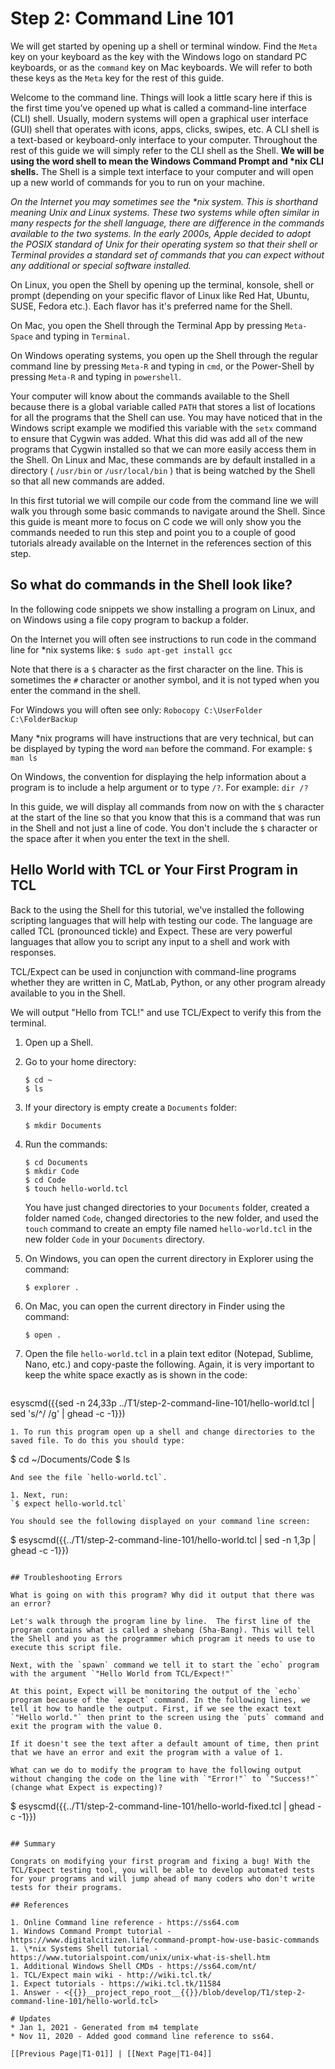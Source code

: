 # Step 2: Command Line 101
We will get started by opening up a shell or terminal window. Find the `Meta` key on your keyboard as the key with the Windows logo on standard PC keyboards, or as the `command` key on Mac keyboards. We will refer to both these keys as the `Meta` key for the rest of this guide.

Welcome to the command line. Things will look a little scary here if this is the first time you’ve opened up what is called a command-line interface (CLI) shell. Usually, modern systems will open a graphical user interface (GUI) shell that operates with icons, apps, clicks, swipes, etc. A CLI shell is a text-based or keyboard-only interface to your computer. Throughout the rest of this guide we will simply refer to the CLI shell as the Shell. **We will be using the word shell to mean the Windows Command Prompt and \*nix CLI shells.** The Shell is a simple text interface to your computer and will open up a new world of commands for you to run on your machine. 

_On the Internet you may sometimes see the *nix system. This is shorthand meaning Unix and Linux systems. These two systems while often similar in many respects for the shell language, there are difference in the commands available to the two systems. In the early 2000s, Apple decided to adopt the POSIX standard of Unix for their operating system so that their shell or Terminal provides a standard set of commands that you can expect without any additional or special software installed._

On Linux, you open the Shell by opening up the terminal, konsole, shell or prompt (depending on your specific flavor of Linux like Red Hat, Ubuntu, SUSE, Fedora etc.). Each flavor has it's preferred name for the Shell.

On Mac, you open the Shell through the Terminal App by pressing `Meta-Space` and typing in `Terminal`.

On Windows operating systems, you open up the Shell through the regular command line by pressing `Meta-R` and typing in `cmd`, or the Power-Shell by pressing `Meta-R` and typing in `powershell`.

Your computer will know about the commands available to the Shell because there is a global variable called `PATH` that stores a list of locations for all the programs that the Shell can use. You may have noticed that in the Windows script example we modified this variable with the `setx` command to ensure that Cygwin was added. What this did was add all of the new programs that Cygwin installed so that we can more easily access them in the Shell. On Linux and Mac, these commands are by default installed in a directory ( `/usr/bin` or `/usr/local/bin` ) that is being watched by the Shell so that all new commands are added.

<!--TODO: add some historical information about the shell and 80x24, classic green, the console lives on even in a web browser.-->

In this first tutorial we will compile our code from the command line we will walk you through some basic commands to navigate around the Shell. Since this guide is meant more to focus on C code we will only show you the commands needed to run this step and point you to a couple of good tutorials already available on the Internet in the references section of this step. 

## So what do commands in the Shell look like?
In the following code snippets we show installing a program on Linux, and on Windows using a file copy program to backup a folder. 

On the Internet you will often see instructions to run code in the command line for \*nix systems like:
`$ sudo apt-get install gcc`

Note that there is a `$` character as the first character on the line. This is sometimes the `#` character or another symbol, and it is not typed when you enter the command in the shell.

For Windows you will often see only:
`Robocopy C:\UserFolder C:\FolderBackup`

Many \*nix programs will have instructions that are very technical, but can be displayed by typing the word `man` before the command. For example:
`$ man ls`

On Windows, the convention for displaying the help information about a program is to include a help argument or to type `/?`. For example:
`dir /?`

In this guide, we will display all commands from now on with the `$` character at the start of the line so that you know that this is a command that was run in the Shell and not just a line of code. You don't include the `$` character or the space after it when you enter the text in the shell.

<!-- Why don't we just use the programming language like C or Python itself?  Because it is better to  -->

<!-- TODO: history of TCL/Expect, story about why it saved my butt in a class with the automated uploading and compiling step
 -->

## Hello World with TCL or Your First Program in TCL

Back to the using the Shell for this tutorial, we've installed the following scripting languages that will help with testing our code. The language are called TCL (pronounced tickle) and Expect. These are very powerful languages that allow you to script any input to a shell and work with responses.

TCL/Expect can be used in conjunction with command-line programs whether they are written in C, MatLab, Python, or any other program already available to you in the Shell.

We will output "Hello from TCL!" and use TCL/Expect to verify this from the terminal. 

1. Open up a Shell.
1. Go to your home directory:
   ```
   $ cd ~
   $ ls
   ```
1. If your directory is empty create a `Documents` folder:
   ```
   $ mkdir Documents
   ```
1. Run the commands:
   ```
   $ cd Documents
   $ mkdir Code
   $ cd Code
   $ touch hello-world.tcl
   ```

   You have just changed directories to your `Documents` folder, created a folder named `Code`, changed directories to the new folder, and used the `touch` command to create an empty file named `hello-world.tcl` in the new folder `Code` in your `Documents` directory. 
  1. On Windows, you can open the current directory in Explorer using the command:
     ```
     $ explorer .
     ```
  1. On Mac, you can open the current directory in Finder using the command:
     ```
     $ open .
     ```
1. Open the file `hello-world.tcl` in a plain text editor (Notepad, Sublime, Nano, etc.) and copy-paste the following. Again, it is very important to keep the white space exactly as is shown in the code:
   ```
esyscmd({{sed -n 24,33p ../T1/step-2-command-line-101/hello-world.tcl | sed 's/^/   /g' | ghead -c -1}})
   ```
1. To run this program open up a shell and change directories to the saved file. To do this you should type:
   ```
   $ cd ~/Documents/Code
   $ ls
   ```
   And see the file `hello-world.tcl`.

1. Next, run:
   `$ expect hello-world.tcl`

You should see the following displayed on your command line screen:
```
$ esyscmd({{../T1/step-2-command-line-101/hello-world.tcl | sed -n 1,3p | ghead -c -1}})
```

## Troubleshooting Errors

What is going on with this program? Why did it output that there was an error?

Let's walk through the program line by line.  The first line of the program contains what is called a shebang (Sha-Bang). This will tell the Shell and you as the programmer which program it needs to use to execute this script file. 

Next, with the `spawn` command we tell it to start the `echo` program with the argument `"Hello World from TCL/Expect!"`

At this point, Expect will be monitoring the output of the `echo` program because of the `expect` command. In the following lines, we tell it how to handle the output. First, if we see the exact text `"Hello world."` then print to the screen using the `puts` command and exit the program with the value 0. 

If it doesn't see the text after a default amount of time, then print that we have an error and exit the program with a value of 1.

What can we do to modify the program to have the following output without changing the code on the line with `"Error!"` to `"Success!"` (change what Expect is expecting)?

```
$ esyscmd({{../T1/step-2-command-line-101/hello-world-fixed.tcl | ghead -c -1}})
```

## Summary

Congrats on modifying your first program and fixing a bug! With the TCL/Expect testing tool, you will be able to develop automated tests for your programs and will jump ahead of many coders who don't write tests for their programs.

## References

1. Online Command line reference - https://ss64.com
1. Windows Command Prompt tutorial - https://www.digitalcitizen.life/command-prompt-how-use-basic-commands
1. \*nix Systems Shell tutorial - https://www.tutorialspoint.com/unix/unix-what-is-shell.htm 
1. Additional Windows Shell CMDs - https://ss64.com/nt/ 
1. TCL/Expect main wiki - http://wiki.tcl.tk/ 
1. Expect tutorials - https://wiki.tcl.tk/11584 
1. Answer - <{{}}__project_repo_root__{{}}/blob/develop/T1/step-2-command-line-101/hello-world.tcl>

# Updates
* Jan 1, 2021 - Generated from m4 template
* Nov 11, 2020 - Added good command line reference to ss64.

[[Previous Page|T1-01]] | [[Next Page|T1-04]]